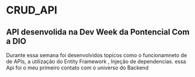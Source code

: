 # CRUD_API
## API desenvolida na Dev Week da Pontencial Com a DIO
Durante essa semana foi desenvolvidos topicos como o funcionamneto de de APIs, a utilização do Entity Framework , Injeção de dependencias.
essa Api foi o meu primeiro contato com o universo do Backend
